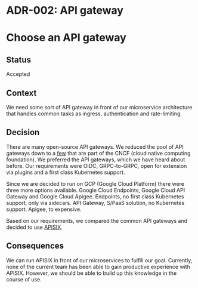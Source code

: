 # ADR-002: API gateway

# Choose an API gateway

## Status

Accepted

## Context

We need some sort of API gateway in front of our microservice architecture that handles common tasks as ingress, authentication and rate-limiting.

## Decision

There are many open-source API gateways. We reduced the pool of API gateways down to a [few](https://landscape.cncf.io/card-mode?category=api-gateway&grouping=category) that are part of the CNCF (cloud native computing foundation). We preferred the API gateways, which we have heard about before. Our requirements were OIDC, GRPC-to-GRPC, open for extension via plugins and a first class Kubernetes support.

Since we are decided to run on GCP (Google Cloud Platform) there were three more options available. Google Cloud Endpoints, Google Cloud API Gateway and Google Cloud Apigee. Endpoints, no first class Kubernetes support, only via sidecars. API Gateway, S/PaaS solution, no Kubernetes support. Apigee, to expensive.

Based on our requirements, we compared the common API gateways and decided to use [APISIX](https://apisix.apache.org).

## Consequences

We can run APISIX in front of our microservices to fulfill our goal. Currently, none of the current team has been able to gain productive experience with APISIX. However, we should be able to build up this knowledge in the course of use.
